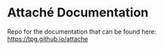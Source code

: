 # Attaché Documentation

Repo for the documentation that can be found here: https://tpg.github.io/attache